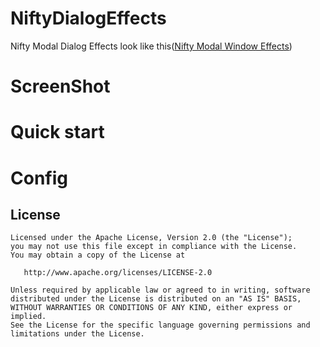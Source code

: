 NiftyDialogEffects
==================

Nifty Modal Dialog Effects look like this([Nifty Modal Window Effects][1])


# ScreenShot



# Quick start




# Config




License
-----------



    Licensed under the Apache License, Version 2.0 (the "License");
    you may not use this file except in compliance with the License.
    You may obtain a copy of the License at

       http://www.apache.org/licenses/LICENSE-2.0

    Unless required by applicable law or agreed to in writing, software
    distributed under the License is distributed on an "AS IS" BASIS,
    WITHOUT WARRANTIES OR CONDITIONS OF ANY KIND, either express or implied.
    See the License for the specific language governing permissions and
    limitations under the License.










[1]: http://tympanus.net/Development/ModalWindowEffects/
